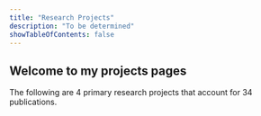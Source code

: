 ```yaml
---
title: "Research Projects"
description: "To be determined"
showTableOfContents: false
---
```


## Welcome to my projects pages

The following are 4 primary research projects that account for 34 publications.  

